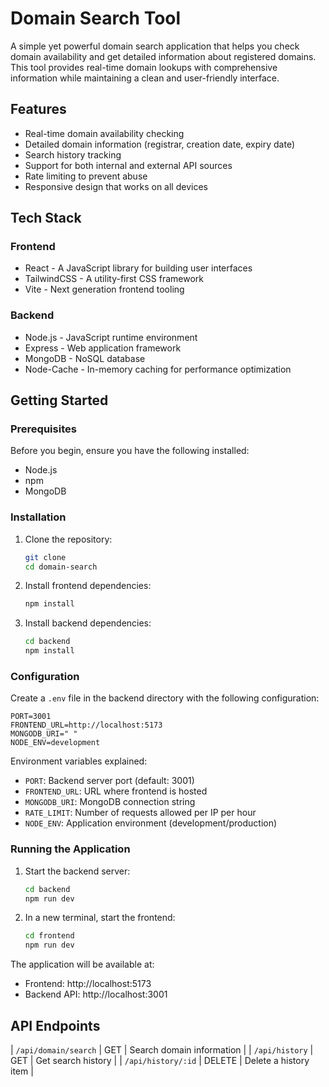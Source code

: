 # Domain Search Tool

A simple yet powerful domain search application that helps you check domain availability and get detailed information about registered domains. This tool provides real-time domain lookups with comprehensive information while maintaining a clean and user-friendly interface.

## Features

-  Real-time domain availability checking
-  Detailed domain information (registrar, creation date, expiry date)
-  Search history tracking
-  Support for both internal and external API sources
-  Rate limiting to prevent abuse
-  Responsive design that works on all devices

## Tech Stack

### Frontend
- React - A JavaScript library for building user interfaces
- TailwindCSS - A utility-first CSS framework
- Vite - Next generation frontend tooling

### Backend
- Node.js - JavaScript runtime environment
- Express - Web application framework
- MongoDB - NoSQL database
- Node-Cache - In-memory caching for performance optimization

## Getting Started

### Prerequisites

Before you begin, ensure you have the following installed:
- Node.js 
- npm 
- MongoDB 

### Installation

1. Clone the repository:
   ```bash
   git clone 
   cd domain-search
   ```

2. Install frontend dependencies:
   ```bash
   npm install
   ```

3. Install backend dependencies:
   ```bash
   cd backend
   npm install
   ```

### Configuration

Create a `.env` file in the backend directory with the following configuration:

```env
PORT=3001
FRONTEND_URL=http://localhost:5173
MONGODB_URI=" "
NODE_ENV=development
```

Environment variables explained:
- `PORT`: Backend server port (default: 3001)
- `FRONTEND_URL`: URL where frontend is hosted
- `MONGODB_URI`: MongoDB connection string
- `RATE_LIMIT`: Number of requests allowed per IP per hour
- `NODE_ENV`: Application environment (development/production)

### Running the Application

1. Start the backend server:
   ```bash
   cd backend
   npm run dev
   ```

2. In a new terminal, start the frontend:
   ```bash
   cd frontend
   npm run dev
   ```

The application will be available at:
- Frontend: http://localhost:5173
- Backend API: http://localhost:3001

## API Endpoints

| `/api/domain/search` | GET | Search domain information |
| `/api/history` | GET | Get search history |
| `/api/history/:id` | DELETE | Delete a history item |

